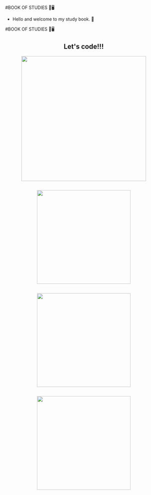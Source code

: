 #BOOK OF STUDIES :book::desktop_computer:

- Hello and welcome to my study book. :wave:

#BOOK OF STUDIES :book::desktop_computer:

<div align="center">
<h2>Let's code!!!</h2>
<img src="https://user-images.githubusercontent.com/95919292/163575387-3d134e33-2ce4-4a0e-8cc3-98e8188a07b8.png" width="400px" />
</div>

<div align="center">
<h2></h2>
<img src="https://user-images.githubusercontent.com/95919292/163574370-7ba96990-a797-4f1e-96e5-5374e762ea68.png" width="300px" />
</div>

<div align="center">
<h2></h2>
<img src="https://user-images.githubusercontent.com/95919292/163574379-d69374e9-42e7-46ab-916d-3eeeb0c7f7f4.png" width="300px" />
</div>

<div align="center">
<h2></h2>
<img src="https://user-images.githubusercontent.com/95919292/163574410-df5315b1-bacb-42d1-bf4c-2209f1e2b5a5.png" width="300px" />
</div>


